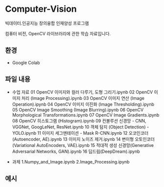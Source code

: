 # Computer-Vision
빅데이터․인공지능 창의융합 인재양성 프로그램

컴퓨터 비전, OpenCV 라이브러리에 관한 학습 자료입니다.

## 환경
- Google Colab

## 파일 내용
- 수업 자료
01 OpenCV 이미지와 컬러 다루기, 도형 그리기.ipynb
02 OpenCV 이미지 처리 (Image Processing).ipynb
03 OpenCV 이미지 연산 (Image Operation).ipynb
04 OpenCV 이미지 이진화 (Image Thresholding).ipynb
05 OpenCV Image Smoothing (Image Blurring).ipynb
06 OpenCV Morphological Transformations.ipynb
07 OpenCV Image Gradients.ipynb
08 OpenCV 히스토그램 (Histogram).ipynb
09 컨볼루션 신경망 - CNN, VGGNet, GoogLeNet, ResNet.ipynb
10 객체 탐지 (Object Detection) - YOLO.ipynb
11 이미지 세그멘테이션 - Mask R-CNN.ipynb
12 오코인코더(Autoencoder, AE).ipynb
13 이미지 노이즈 제거.ipynb
14 변이형 오토인코더 (Variational AutoEncoders, VAE).ipynb
15 적대적 생성 신경망(Generative Adversarial Networks, GAN).ipynb
16 딥드림(DeepDream).ipynb

- 과제
1.Numpy_and_Image.ipynb
2.Image_Processing.ipynb

## 예시
